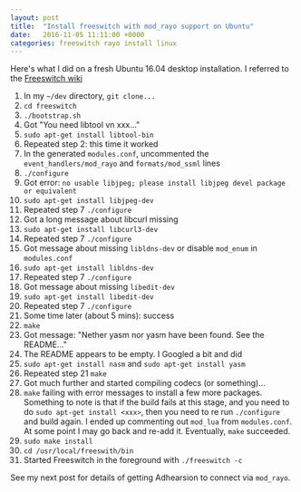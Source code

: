 ```yaml
---
layout: post
title:  "Install freeswitch with mod_rayo support on Ubuntu"
date:   2016-11-05 11:11:00 +0000
categories: freeswitch rayo install linux
---
```


Here's what I did on a fresh Ubuntu 16.04 desktop installation. I referred to the [Freeswitch wiki](https://freeswitch.org/confluence/display/FREESWITCH/FreeSWITCH+Explained)

1. In my `~/dev` directory, `git clone...`
2. `cd freeswitch`
2. `./bootstrap.sh`
3. Got "You need libtool vn xxx..."
4. `sudo apt-get install libtool-bin`
5. Repeated step 2: this time it worked
6. In the generated `modules.conf`, uncommented the `event_handlers/mod_rayo` and `formats/mod_ssml` lines
7. `./configure`
8. Got error: `no usable libjpeg; please install libjpeg devel package or equivalent`
9. `sudo apt-get install libjpeg-dev`
10. Repeated step 7 `./configure`
11. Got a long message about libcurl missing
12. `sudo apt-get install libcurl3-dev`
13. Repeated step 7 `./configure`
14. Got message about missing `libldns-dev` or disable `mod_enum` in `modules.conf`
15. `sudo apt-get install libldns-dev`
16. Repeated step 7 `./configure`
17. Got message about missing `libedit-dev`
18. `sudo apt-get install libedit-dev`
19. Repeated step 7 `./configure`
20. Some time later (about 5 mins): success
21. `make`
22. Got message: "Nether yasm nor yasm have been found. See the README..."
23. The README appears to be empty. I Googled a bit and did
24. `sudo apt-get install nasm` and `sudo apt-get install yasm`
25. Repeated step 21 `make`
26. Got much further and started compiling codecs (or something)...
27. `make` failing with error messages to install a few more packages. Something to note is that if  the build fails at this stage, and you need to do `sudo apt-get install <xxx>`, then you need to re run `./configure` and build again. I ended up commenting out `mod_lua` from `modules.conf`. At some point I may go back and re-add it. Eventually, `make` succeeded.
28. `sudo make install`
29. `cd /usr/local/freeswith/bin`
29. Started Freeswitch in the foreground with `./freeswitch -c`

See my next post for details of getting Adhearsion to connect via `mod_rayo`.
